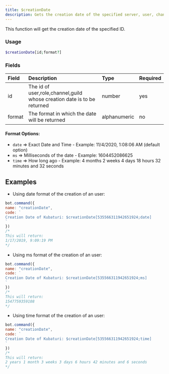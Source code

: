 ```yaml
---
title: $creationDate
description: Gets the creation date of the specified server, user, channel, message or role ID
---
```


This function will get the creation date of the specified ID.

### Usage 
```php
$creationDate[id;format?]
```

### Fields

| Field | Description | Type | Required |
| :--- | :--- | :--- | :--- |
| id | The id of user,role,channel,guild whose creation date is to be returned | number | yes |
| format | The format in which the date will be returned|alphanumeric|no|

#### Format Options:

* `date` =&gt; Exact Date and Time - Example: 11/4/2020, 1:08:06 AM \(default option\)
* `ms` =&gt; Milliseconds of the date - Example: 1604452086625
* `time` =&gt; How long ago - Example: 4 months 2 weeks 4 days 18 hours 32 minutes and 32 seconds

## Examples

- Using date format of the creation of an user:

```javascript
bot.command({
name: "creationDate",
code: `
Creation Date of Kubaturi: $creationDate[535566311942651924;date]
`
}) 
/*
This will return:
1/17/2019, 9:09:19 PM
*/
```

- Using ms format of the creation of an user:

```javascript
bot.command({
name: "creationDate",
code: `
Creation Date of Kubaturi: $creationDate[535566311942651924;ms]
`
}) 
/*
This will return:
1547759359108
*/
```

- Using time format of the creation of an user:

```javascript
bot.command({
name: "creationDate",
code: `
Creation Date of Kubaturi: $creationDate[535566311942651924;time]
`
}) 
/*
This will return:
2 years 1 month 3 weeks 3 days 6 hours 42 minutes and 6 seconds
*/
```

